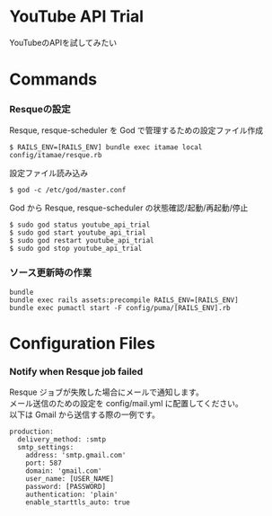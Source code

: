 # YouTube API Trial

YouTubeのAPIを試してみたい

# Commands

### Resqueの設定

Resque, resque-scheduler を God で管理するための設定ファイル作成
```
$ RAILS_ENV=[RAILS_ENV] bundle exec itamae local config/itamae/resque.rb
```

設定ファイル読み込み
```
$ god -c /etc/god/master.conf
```

God から Resque, resque-scheduler の状態確認/起動/再起動/停止
```
$ sudo god status youtube_api_trial
$ sudo god start youtube_api_trial
$ sudo god restart youtube_api_trial
$ sudo god stop youtube_api_trial
```

### ソース更新時の作業

```
bundle
bundle exec rails assets:precompile RAILS_ENV=[RAILS_ENV]
bundle exec pumactl start -F config/puma/[RAILS_ENV].rb
```

# Configuration Files

### Notify when Resque job failed

Resque ジョブが失敗した場合にメールで通知します。  
メール送信のための設定を config/mail.yml に配置してください。  
以下は Gmail から送信する際の一例です。

```
production:
  delivery_method: :smtp
  smtp_settings:
    address: 'smtp.gmail.com'
    port: 587
    domain: 'gmail.com'
    user_name: [USER_NAME]
    password: [PASSWORD]
    authentication: 'plain'
    enable_starttls_auto: true
```